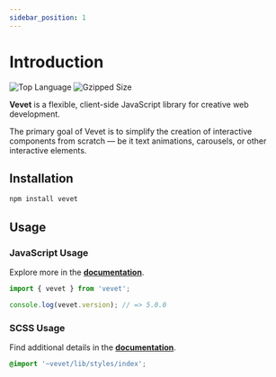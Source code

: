 ```yaml
---
sidebar_position: 1
---
```


# Introduction

![Top Language](https://img.shields.io/github/languages/top/antonbobrov/vevet) ![Gzipped Size](https://img.shields.io/bundlephobia/minzip/vevet)

**Vevet** is a flexible, client-side JavaScript library for creative web development.

The primary goal of Vevet is to simplify the creation of interactive components from scratch — be it text animations, carousels, or other interactive elements.

## Installation

```bash
npm install vevet
```

## Usage

### JavaScript Usage

Explore more in the **[documentation](./vevet/features)**.

```ts
import { vevet } from 'vevet';

console.log(vevet.version); // => 5.0.0
```

### SCSS Usage

Find additional details in the **[documentation](./vevet/scss)**.

```scss
@import '~vevet/lib/styles/index';
```
